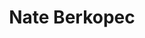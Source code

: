 ---
layout: post
title: Nate Berkopec
school: NYU
major: Major?
image: https://static.squarespace.com/static/50354720c4aa2d2d3150d3d8/t/5036578dc4aa2d2d3152cf13/1345738639922/?format=300w
position: ??
positionURL: http://www.techatnyu.org/position
now: Craft Coffee
nowURL: http://www.google.com
twitter: 
email: t@NYU email?
graduate: 2014
weight: 11
---